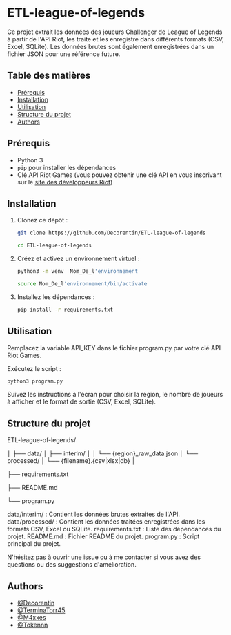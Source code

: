 # ETL-league-of-legends
 
Ce projet extrait les données des joueurs Challenger de League of Legends à partir de l'API Riot, les traite et les enregistre dans différents formats (CSV, Excel, SQLite). Les données brutes sont également enregistrées dans un fichier JSON pour une référence future.
 
## Table des matières
 
- [Prérequis](#prérequis)
- [Installation](#installation)
- [Utilisation](#utilisation)
- [Structure du projet](#structure-du-projet)
- [Authors](#Authors)
 
## Prérequis
 
- Python 3
- `pip` pour installer les dépendances
- Clé API Riot Games (vous pouvez obtenir une clé API en vous inscrivant sur le [site des développeurs Riot](https://developer.riotgames.com/))
 
## Installation
 
1. Clonez ce dépôt :
   ```sh
   git clone https://github.com/Decorentin/ETL-league-of-legends
   ```
   ```sh
   cd ETL-league-of-legends
   ```
 
2. Créez et activez un environnement virtuel :
   ```sh
   python3 -m venv  Nom_De_l'environnement
   ```
   ```sh
   source Nom_De_l'environnement/bin/activate 
   ````
 
3. Installez les dépendances :
   ```sh
   pip install -r requirements.txt
   ```
 
## Utilisation
Remplacez la variable API_KEY dans le fichier program.py par votre clé API Riot Games.
 
Exécutez le script :
 
```sh
python3 program.py
```
Suivez les instructions à l'écran pour choisir la région, le nombre de joueurs à afficher et le format de sortie (CSV, Excel, SQLite).
 
## Structure du projet
 
ETL-league-of-legends/

│
├── data/
│   ├── interim/
│   │   └── {region}_raw_data.json
│   └── processed/
│       └── {filename}.{csv|xlsx|db}
│

├── requirements.txt

├── README.md

└── program.py
 
data/interim/ : Contient les données brutes extraites de l'API.
data/processed/ : Contient les données traitées enregistrées dans les formats CSV, Excel ou SQLite.
requirements.txt : Liste des dépendances du projet.
README.md : Fichier README du projet.
program.py : Script principal du projet.
 
N'hésitez pas à ouvrir une issue ou à me contacter si vous avez des questions ou des suggestions d'amélioration.
 
 
## Authors
 
- [@Decorentin](https://github.com/Decorentin)
- [@TerminaTorr45](https://github.com/TerminaTorr45)
- [@M4xxes](https://github.com/M4xxes)
- [@Tokennn](https://github.com/Tokennn)